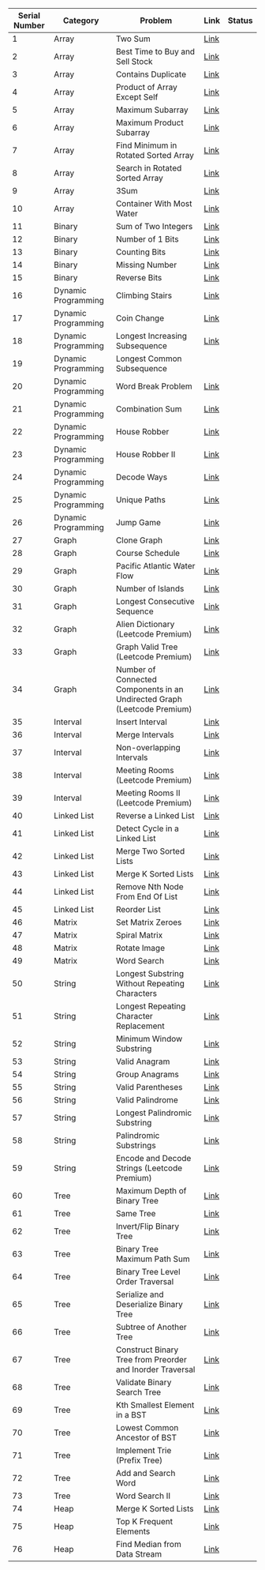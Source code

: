 | Serial Number | Category            | Problem                                                   | Link                                                     | Status |
|---------------|---------------------|-----------------------------------------------------------|----------------------------------------------------------|--------|
| 1             | Array               | Two Sum                                                   | [Link](https://leetcode.com/problems/two-sum/)           |        |
| 2             | Array               | Best Time to Buy and Sell Stock                           | [Link](https://leetcode.com/problems/best-time-to-buy-and-sell-stock/) |        |
| 3             | Array               | Contains Duplicate                                       | [Link](https://leetcode.com/problems/contains-duplicate/) |        |
| 4             | Array               | Product of Array Except Self                              | [Link](https://leetcode.com/problems/product-of-array-except-self/) |        |
| 5             | Array               | Maximum Subarray                                         | [Link](https://leetcode.com/problems/maximum-subarray/)  |        |
| 6             | Array               | Maximum Product Subarray                                 | [Link](https://leetcode.com/problems/maximum-product-subarray/) |        |
| 7             | Array               | Find Minimum in Rotated Sorted Array                     | [Link](https://leetcode.com/problems/find-minimum-in-rotated-sorted-array/) |        |
| 8             | Array               | Search in Rotated Sorted Array                           | [Link](https://leetcode.com/problems/search-in-rotated-sorted-array/) |        |
| 9             | Array               | 3Sum                                                      | [Link](https://leetcode.com/problems/3sum/)              |        |
| 10            | Array               | Container With Most Water                                | [Link](https://leetcode.com/problems/container-with-most-water/) |        |
| 11            | Binary              | Sum of Two Integers                                      | [Link](https://leetcode.com/problems/sum-of-two-integers/) |        |
| 12            | Binary              | Number of 1 Bits                                         | [Link](https://leetcode.com/problems/number-of-1-bits/)  |        |
| 13            | Binary              | Counting Bits                                            | [Link](https://leetcode.com/problems/counting-bits/)     |        |
| 14            | Binary              | Missing Number                                           | [Link](https://leetcode.com/problems/missing-number/)    |        |
| 15            | Binary              | Reverse Bits                                             | [Link](https://leetcode.com/problems/reverse-bits/)      |        |
| 16            | Dynamic Programming | Climbing Stairs                                          | [Link](https://leetcode.com/problems/climbing-stairs/)   |        |
| 17            | Dynamic Programming | Coin Change                                              | [Link](https://leetcode.com/problems/coin-change/)       |        |
| 18            | Dynamic Programming | Longest Increasing Subsequence                           | [Link](https://leetcode.com/problems/longest-increasing-subsequence/) |        |
| 19            | Dynamic Programming | Longest Common Subsequence                               |                                                          |        |
| 20            | Dynamic Programming | Word Break Problem                                       | [Link](https://leetcode.com/problems/word-break/)        |        |
| 21            | Dynamic Programming | Combination Sum                                          | [Link](https://leetcode.com/problems/combination-sum-iv/) |        |
| 22            | Dynamic Programming | House Robber                                             | [Link](https://leetcode.com/problems/house-robber/)      |        |
| 23            | Dynamic Programming | House Robber II                                          | [Link](https://leetcode.com/problems/house-robber-ii/)   |        |
| 24            | Dynamic Programming | Decode Ways                                              | [Link](https://leetcode.com/problems/decode-ways/)       |        |
| 25            | Dynamic Programming | Unique Paths                                             | [Link](https://leetcode.com/problems/unique-paths/)      |        |
| 26            | Dynamic Programming | Jump Game                                                | [Link](https://leetcode.com/problems/jump-game/)         |        |
| 27            | Graph               | Clone Graph                                              | [Link](https://leetcode.com/problems/clone-graph/)       |        |
| 28            | Graph               | Course Schedule                                          | [Link](https://leetcode.com/problems/course-schedule/)   |        |
| 29            | Graph               | Pacific Atlantic Water Flow                              | [Link](https://leetcode.com/problems/pacific-atlantic-water-flow/) |        |
| 30            | Graph               | Number of Islands                                        | [Link](https://leetcode.com/problems/number-of-islands/) |        |
| 31            | Graph               | Longest Consecutive Sequence                             | [Link](https://leetcode.com/problems/longest-consecutive-sequence/) |        |
| 32            | Graph               | Alien Dictionary (Leetcode Premium)                       | [Link](https://leetcode.com/problems/alien-dictionary/)  |        |
| 33            | Graph               | Graph Valid Tree (Leetcode Premium)                       | [Link](https://leetcode.com/problems/graph-valid-tree/)  |        |
| 34            | Graph               | Number of Connected Components in an Undirected Graph (Leetcode Premium) | [Link](https://leetcode.com/problems/number-of-connected-components-in-an-undirected-graph/) |        |
| 35            | Interval            | Insert Interval                                          | [Link](https://leetcode.com/problems/insert-interval/)   |        |
| 36            | Interval            | Merge Intervals                                          | [Link](https://leetcode.com/problems/merge-intervals/)   |        |
| 37            | Interval            | Non-overlapping Intervals                                | [Link](https://leetcode.com/problems/non-overlapping-intervals/) |        |
| 38            | Interval            | Meeting Rooms (Leetcode Premium)                          | [Link](https://leetcode.com/problems/meeting-rooms/)     |        |
| 39            | Interval            | Meeting Rooms II (Leetcode Premium)                       | [Link](https://leetcode.com/problems/meeting-rooms-ii/)  |        |
| 40            | Linked List         | Reverse a Linked List                                    | [Link](https://leetcode.com/problems/reverse-linked-list/) |        |
| 41            | Linked List         | Detect Cycle in a Linked List                            | [Link](https://leetcode.com/problems/linked-list-cycle/) |        |
| 42            | Linked List         | Merge Two Sorted Lists                                   | [Link](https://leetcode.com/problems/merge-two-sorted-lists/) |        |
| 43            | Linked List         | Merge K Sorted Lists                                     | [Link](https://leetcode.com/problems/merge-k-sorted-lists/) |        |
| 44            | Linked List         | Remove Nth Node From End Of List                         | [Link](https://leetcode.com/problems/remove-nth-node-from-end-of-list/) |        |
| 45            | Linked List         | Reorder List                                             | [Link](https://leetcode.com/problems/reorder-list/)      |        |
| 46            | Matrix              | Set Matrix Zeroes                                       | [Link](https://leetcode.com/problems/set-matrix-zeroes/) |        |
| 47            | Matrix              | Spiral Matrix                                            | [Link](https://leetcode.com/problems/spiral-matrix/)     |        |
| 48            | Matrix              | Rotate Image                                             | [Link](https://leetcode.com/problems/rotate-image/)      |        |
| 49            | Matrix              | Word Search                                              | [Link](https://leetcode.com/problems/word-search/)       |        |
| 50            | String              | Longest Substring Without Repeating Characters           | [Link](https://leetcode.com/problems/longest-substring-without-repeating-characters/) |        |
| 51            | String              | Longest Repeating Character Replacement                  | [Link](https://leetcode.com/problems/longest-repeating-character-replacement/) |        |
| 52            | String              | Minimum Window Substring                                 | [Link](https://leetcode.com/problems/minimum-window-substring/) |        |
| 53            | String              | Valid Anagram                                            | [Link](https://leetcode.com/problems/valid-anagram/)     |        |
| 54            | String              | Group Anagrams                                           | [Link](https://leetcode.com/problems/group-anagrams/)    |        |
| 55            | String              | Valid Parentheses                                        | [Link](https://leetcode.com/problems/valid-parentheses/) |        |
| 56            | String              | Valid Palindrome                                         | [Link](https://leetcode.com/problems/valid-palindrome/)  |        |
| 57            | String              | Longest Palindromic Substring                            | [Link](https://leetcode.com/problems/longest-palindromic-substring/) |        |
| 58            | String              | Palindromic Substrings                                   | [Link](https://leetcode.com/problems/palindromic-substrings/) |        |
| 59            | String              | Encode and Decode Strings (Leetcode Premium)             | [Link](https://leetcode.com/problems/encode-and-decode-strings/) |        |
| 60            | Tree                | Maximum Depth of Binary Tree                             | [Link](https://leetcode.com/problems/maximum-depth-of-binary-tree/) |        |
| 61            | Tree                | Same Tree                                                | [Link](https://leetcode.com/problems/same-tree/)         |        |
| 62            | Tree                | Invert/Flip Binary Tree                                  | [Link](https://leetcode.com/problems/invert-binary-tree/) |        |
| 63            | Tree                | Binary Tree Maximum Path Sum                             | [Link](https://leetcode.com/problems/binary-tree-maximum-path-sum/) |        |
| 64            | Tree                | Binary Tree Level Order Traversal                        | [Link](https://leetcode.com/problems/binary-tree-level-order-traversal/) |        |
| 65            | Tree                | Serialize and Deserialize Binary Tree                    | [Link](https://leetcode.com/problems/serialize-and-deserialize-binary-tree/) |        |
| 66            | Tree                | Subtree of Another Tree                                  | [Link](https://leetcode.com/problems/subtree-of-another-tree/) |        |
| 67            | Tree                | Construct Binary Tree from Preorder and Inorder Traversal | [Link](https://leetcode.com/problems/construct-binary-tree-from-preorder-and-inorder-traversal/) |        |
| 68            | Tree                | Validate Binary Search Tree                              | [Link](https://leetcode.com/problems/validate-binary-search-tree/) |        |
| 69            | Tree                | Kth Smallest Element in a BST                            | [Link](https://leetcode.com/problems/kth-smallest-element-in-a-bst/) |        |
| 70            | Tree                | Lowest Common Ancestor of BST                            | [Link](https://leetcode.com/problems/lowest-common-ancestor-of-a-binary-search-tree/) |        |
| 71            | Tree                | Implement Trie (Prefix Tree)                             | [Link](https://leetcode.com/problems/implement-trie-prefix-tree/) |        |
| 72            | Tree                | Add and Search Word                                      | [Link](https://leetcode.com/problems/add-and-search-word-data-structure-design/) |        |
| 73            | Tree                | Word Search II                                           | [Link](https://leetcode.com/problems/word-search-ii/)    |        |
| 74            | Heap                | Merge K Sorted Lists                                     | [Link](https://leetcode.com/problems/merge-k-sorted-lists/) |        |
| 75            | Heap                | Top K Frequent Elements                                  | [Link](https://leetcode.com/problems/top-k-frequent-elements/) |        |
| 76            | Heap                | Find Median from Data Stream                             | [Link](https://leetcode.com/problems/find-median-from-data-stream/) |        |
